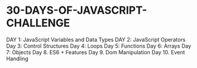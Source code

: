 # 30-DAYS-OF-JAVASCRIPT-CHALLENGE

DAY 1: JavaScript Variables and Data Types
DAY 2: JavaScript Operators
Day 3: Control Structures
Day 4: Loops
Day 5: Functions
Day 6: Arrays
Day 7: Objects
Day 8. ES6 + Features
Day 9. Dom Manipulation
Day 10. Event Handling
